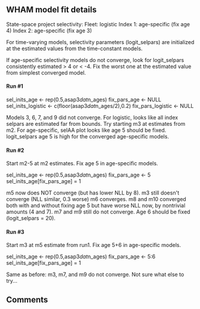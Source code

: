 ## WHAM model fit details

State-space project selectivity:
  Fleet: logistic
  Index 1: age-specific (fix age 4)
  Index 2: age-specific (fix age 3)

For time-varying models, selectivity parameters (logit_selpars) are initialized at the estimated values from the time-constant models.

If age-specific selectivity models do not converge, look for logit_selpars consistently estimated > 4 or < -4. Fix the worst one at the estimated value from simplest converged model.

#### Run #1

sel_inits_age <- rep(0.5,asap3$dat$n_ages)
fix_pars_age <- NULL
sel_inits_logistic <- c(floor(asap3$dat$n_ages/2),0.2)
fix_pars_logistic <- NULL

Models 3, 6, 7, and 9 did not converge. For logistic, looks like all index selpars are estimated far from bounds. Try starting m3 at estimates from m2. For age-specific, selAA plot looks like age 5 should be fixed. logit_selpars age 5 is high for the converged age-specific models.

#### Run #2

Start m2-5 at m2 estimates. Fix age 5 in age-specific models.

sel_inits_age <- rep(0.5,asap3$dat$n_ages)
fix_pars_age <- 5
sel_inits_age[fix_pars_age] = 1

m5 now does NOT converge (but has lower NLL by 8). m3 still doesn't converge (NLL similar, 0.3 worse)
m6 converges. m8 and m10 converged both with and without fixing age 5 but have worse NLL now, by nontrivial amounts (4 and 7). m7 and m9 still do not converge.
Age 6 should be fixed (logit_selpars = 20).

#### Run #3

Start m3 at m5 estimate from run1. Fix age 5+6 in age-specific models.

sel_inits_age <- rep(0.5,asap3$dat$n_ages)
fix_pars_age <- 5:6
sel_inits_age[fix_pars_age] = 1

Same as before: m3, m7, and m9 do not converge. Not sure what else to try...

## Comments


